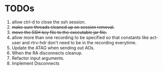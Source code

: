 # TODOs

1. allow ctrl-d to close the ssh session.
2. <s>make sure threads cleaned up on session removal.</s>
3. <s>move the SSH key file to the executable jar file.</s>
4. allow more than one recording to be specified so that constants like act-user and rtrv-hdr don't need to be in the recording everytime.
5. Update the ATAG when sending out AOs.
6. When the RA disconnects cleanup.
7. Refactor input arguments.
8. Implement Disconnects